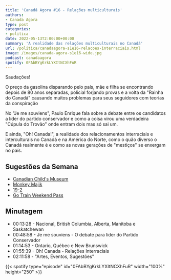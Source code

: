 ```yaml
---
title: 'Canadá Agora #16 - Relações multiculturais'
authors:
- Canada Agora
type: post
categories:
- politica
date: 2022-05-13T2:00:00+00:00
summary: 'A realidade das relações multiculturais no Canadá'
url: /politica/canadaagora-s1e16-relacoes-interraciais.html
image: /images/canada-agora-s1e16-wide.jpg
podcast: canadaagora
spotify: 0FAbBYgKrkLYXItNCXhFuR
---
```


Saudações!

O preço da gasolina disparando pelo país, mãe e filha se encontrando depois de 80 anos separadas, policial forjando provas e a volta da "Rainha do Canadá" causando muitos problemas para seus seguidores com teorias da conspiração

No "Je me souviens", Paulo Enrique fala sobre a debate entre os candidatos a líder do partido conservador e como a coisa virou uma verdadeira "Cúpula do Trovão" onde entram dois mas só sai um.

E ainda, "Oh! Canada!", a realidade dos relacionamentos interraciais e interculturais no Canadá e na América do Norte, como o quão diverso o Canadá realmente é e como as novas gerações de "mestiços" se enxergam no país.

## Sugestões da Semana
- [Canadian Child's Museum](https://www.historymuseum.ca/visit/childrens-museum/)
- [Monkey Majik](https://www.generasia.com/wiki/MONKEY_MAJIK)
- [19-2](https://www.ctv.ca/shows/19-2)
- [Go Train Weekend Pass](https://tickets.gotransit.com/en-us/)

## Minutagem

- 00:13:28 - Nacional, British Columbia, Alberta, Manitoba e Saskatchewan
- 00:48:58 - Je me souviens - O debate para líder do Partido Conservador
- 01:14:53 - Ontario, Québec e New Brunswick
- 01:55:39 - Oh! Canada - Relações Interraciais
- 02:11:58 - "Artes, Eventos, Sugestões"

{{< spotify type="episode" id="0FAbBYgKrkLYXItNCXhFuR" width="100%" height="250" >}}

